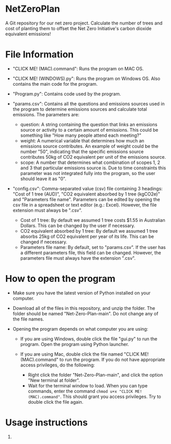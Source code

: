# NetZeroPlan
A Git repository for our net zero project. Calculate the number of trees and cost of planting them to offset the Net Zero Initiative's carbon dioxide equivalent emissions!

# File Information
- "CLICK ME! (MAC).command": Runs the program on MAC OS.
  
- "CLICK ME! (WINDOWS).py": Runs the program on Windows OS. Also contains the main code for the program.
  
- "Program.py": Contains code used by the program.

- "params.csv": Contains all the questions and emissions sources used in the program to determine emissions sources and calculate total emissions. The parameters are:
  - question: A string containing the question that links an emissions source or activity to a certain amount of emissions. This could be something like "How many people attend each meeting?"
  - weight: A numerical variable that determines how much an emissions source contributes. An example of weight could be the number "50", indicating that the specific emissions source contributes 50kg of CO2 equivalent per unit of the emissions source.
  - scope: A number that determines what combination of scopes 1, 2 and 3 that particular emissions source is. Due to time constraints this parameter was not integrated fully into the program, so the user should leave it as "0".
  
- "config.csv": Comma-separated value (csv) file containing 3 headings: "Cost of 1 tree (AUD)", "CO2 equivalent absorbed by 1 tree (kgCO2e)" and "Parameters file name". Parameters can be edited by opening the csv file in a spreadsheet or text editor (e.g.: Excel). However, the file extension must always be ".csv".
  - Cost of 1 tree: By default we assumed 1 tree costs $1.55 in Australian Dollars. This can be changed by the user if necessary.
  - CO2 equivalent absorbed by 1 tree: By default we assumed 1 tree absorbs 25kg of CO2 equivalent per year of its life. This can be changed if necessary.
  - Parameters file name: By default, set to "params.csv". If the user has a different parameters file, this field can be changed. However, the parameters file must always have the extension ".csv".

# How to open the program

- Make sure you have the latest version of Python installed on your computer.
  
- Download all of the files in this repository, and unzip the folder. The folder should be named "Net-Zero-Plan-main". Do not change any of the file names.
  
- Opening the program depends on what computer you are using:
  
  - If you are using Windows, double click the file "gui.py" to run the program. Open the program using Python launcher.
    
  - If you are using Mac, double click the file named "CLICK ME! (MAC).command" to run the program. If you do not have appropriate access privileges, do the following:
    - Right click the folder "Net-Zero-Plan-main", and click the option "New terminal at folder".
    - Wait for the terminal window to load. When you can type commands, enter the command `chmod u+x "CLICK ME! (MAC).command"`. This should grant you access privileges. Try to double click the file again.

# Usage instructions

1. 
